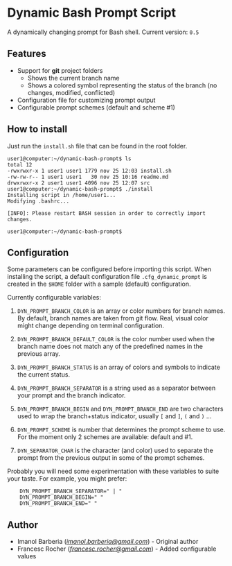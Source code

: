 # Dynamic Bash Prompt Script
A dynamically changing prompt for Bash shell.
Current version: `0.5`

## Features
* Support for **git** project folders
  * Shows the current branch name
  * Shows a colored symbol representing the status of the branch (no changes, modified, conflicted)
* Configuration file for customizing prompt output
* Configurable prompt schemes (default and scheme #1)

## How to install
Just run the `install.sh` file that can be found in the root folder.
```
user1@computer:~/dynamic-bash-prompt$ ls
total 12
-rwxrwxr-x 1 user1 user1 1779 nov 25 12:03 install.sh
-rw-rw-r-- 1 user1 user1   30 nov 25 10:16 readme.md
drwxrwxr-x 2 user1 user1 4096 nov 25 12:07 src
user1@computer:~/dynamic-bash-prompt$ ./install
Installing script in /home/user1...
Modifying .bashrc...

[INFO]: Please restart BASH session in order to correctly import changes.

user1@computer:~/dynamic-bash-prompt$
```

## Configuration
Some parameters can be configured before importing this script. When installing
the script, a default configuration file `.cfg_dynamic_prompt` is created
in the `$HOME` folder with a sample (default) configuration.

Currently configurable variables:

  1. `DYN_PROMPT_BRANCH_COLOR` is an array or color numbers for branch names. By
     default, branch names are taken from git flow. Real, visual color might
     change depending on terminal configuration.

  2. `DYN_PROMPT_BRANCH_DEFAULT_COLOR` is the color number used when the branch
     name does not match any of the predefined names in the previous array.

  3. `DYN_PROMPT_BRANCH_STATUS` is an array of colors and symbols to indicate
     the current status.

  4. `DYN_PROMPT_BRANCH_SEPARATOR` is a string used as a separator between your
     prompt and the branch indicator.

  5. `DYN_PROMPT_BRANCH_BEGIN` and `DYN_PROMPT_BRANCH_END` are two characters
     used to wrap the branch+status indicator, usually `[` and `]`, `(` and `)`
     ...

  6. `DYN_PROMPT_SCHEME` is number that determines the prompt scheme to use.
     For the moment only 2 schemes are available: default and #1.

  7. `DYN_SEPARATOR_CHAR` is the character (and color) used to separate the 
     prompt from the previous output in some of the prompt schemes.

Probably you will need some experimentation with these variables to suite your
taste. For example, you might prefer:

~~~{.bash}
    DYN_PROMPT_BRANCH_SEPARATOR=" | "
    DYN_PROMPT_BRANCH_BEGIN=" "
    DYN_PROMPT_BRANCH_END=" "
~~~

## Author

  * Imanol Barberia (*imanol.barberia@gmail.com*) -  Original author
  * Francesc Rocher (*francesc.rocher@gmail.com*) -  Added configurable values
